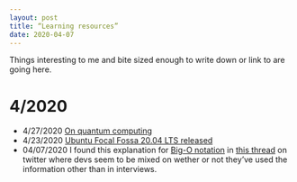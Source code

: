 ```yaml
---
layout: post
title: “Learning resources”
date: 2020-04-07
---
```


Things interesting to me and bite sized enough to write down or link to are going here.

# 4/2020
* 4/27/2020 [On quantum computing](https://news.ycombinator.com/item?id=22989280)
* 4/23/2020 [Ubuntu Focal Fossa 20.04 LTS released](https://wiki.ubuntu.com/FocalFossa/ReleaseNotes)
* 04/07/2020 I found this explanation for [Big-O notation](https://justin.abrah.ms/computer-science/big-o-notation-explained.html) in [this thread](https://twitter.com/lynncyrin/status/1247309754671583232?s=21) on twitter where devs seem to be mixed on wether or not they’ve used the information other than in interviews. 